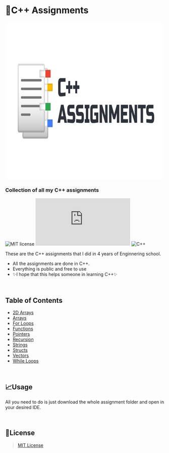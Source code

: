 # 📑C++ Assignments

<img align="center" src="CPPlogo.png" style="border-radius: 3%;width:10000px;height:500px">


### Collection of all my C++ assignments

![MIT license](https://img.shields.io/badge/License-MIT-blue?style=for-the-badge) [![Only 32 Kb](https://badge-size.herokuapp.com/Naereen/StrapDown.js/master/strapdown.min.js?style=for-the-badge&color=blue)](https://github.com/Naereen/StrapDown.js/blob/master/strapdown.min.js) ![C++](https://img.shields.io/badge/c++-%2300599C.svg?style=for-the-badge&logo=c%2B%2B&logoColor=white&color=blue)




These are the C++ assignments that I did in 4 years of Enginnering school. 
- All the assignments are done in C++.
- Everything is public and free to use 
- ✨I hope that this helps someone in learning C++✨

</br>

## Table of Contents

- [2D Arrays](https://github.com/daniel-slosar/cpp-assignments/tree/main/Assignments/2D%20Arrays)
- [Arrays](https://github.com/daniel-slosar/cpp-assignments/tree/main/Assignments/Arrays)
- [For Loops](https://github.com/daniel-slosar/cpp-assignments/tree/main/Assignments/For%20Loops)
- [Functions](https://github.com/daniel-slosar/cpp-assignments/tree/main/Assignments/Functions)
- [Pointers](https://github.com/daniel-slosar/cpp-assignments/tree/main/Assignments/Pointers)
- [Recursion](https://github.com/daniel-slosar/cpp-assignments/tree/main/Assignments/Recursion)
- [Strings](https://github.com/daniel-slosar/cpp-assignments/tree/main/Assignments/Strings)
- [Structs](https://github.com/daniel-slosar/cpp-assignments/tree/main/Assignments/Structs)
- [Vectors](https://github.com/daniel-slosar/cpp-assignments/tree/main/Assignments/Vectors)
- [While Loops](https://github.com/daniel-slosar/cpp-assignments/tree/main/Assignments/While%20Loops)

</br>

## 📈Usage

All you need to do is just download the whole assignment folder and open in your desired IDE.

</br>



## 📝License

>[MIT License][mit]


[mit]:https://dillinger.io/

